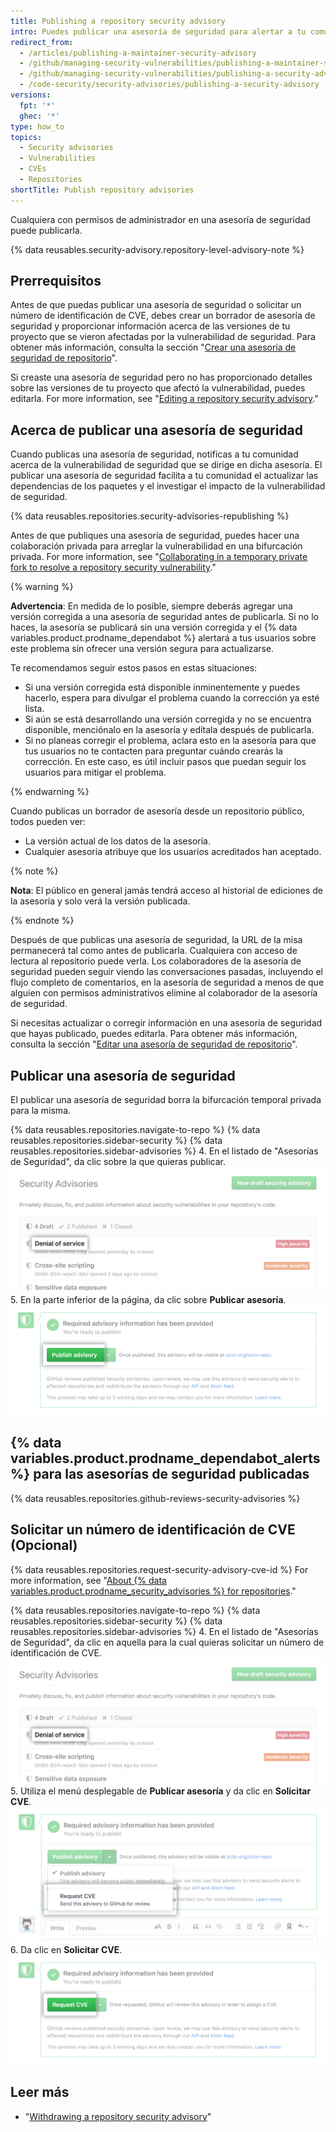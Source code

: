 ```yaml
---
title: Publishing a repository security advisory
intro: Puedes publicar una asesoría de seguridad para alertar a tu comunidad sobre la vulnerabilidad de seguridad en tu proyecto.
redirect_from:
  - /articles/publishing-a-maintainer-security-advisory
  - /github/managing-security-vulnerabilities/publishing-a-maintainer-security-advisory
  - /github/managing-security-vulnerabilities/publishing-a-security-advisory
  - /code-security/security-advisories/publishing-a-security-advisory
versions:
  fpt: '*'
  ghec: '*'
type: how_to
topics:
  - Security advisories
  - Vulnerabilities
  - CVEs
  - Repositories
shortTitle: Publish repository advisories
---
```


<!--Marketing-LINK: From /features/security/software-supply-chain page "Publishing a security advisory".-->

Cualquiera con permisos de administrador en una asesoría de seguridad puede publicarla.

{% data reusables.security-advisory.repository-level-advisory-note %}

## Prerrequisitos

Antes de que puedas publicar una asesoría de seguridad o solicitar un número de identificación de CVE, debes crear un borrador de asesoría de seguridad y proporcionar información acerca de las versiones de tu proyecto que se vieron afectadas por la vulnerabilidad de seguridad. Para obtener más información, consulta la sección "[Crear una asesoría de seguridad de repositorio](/code-security/repository-security-advisories/creating-a-repository-security-advisory)".

Si creaste una asesoría de seguridad pero no has proporcionado detalles sobre las versiones de tu proyecto que afectó la vulnerabilidad, puedes editarla. For more information, see "[Editing a repository security advisory](/code-security/repository-security-advisories/editing-a-repository-security-advisory)."

## Acerca de publicar una asesoría de seguridad

Cuando publicas una asesoría de seguridad, notificas a tu comunidad acerca de la vulnerabilidad de seguridad que se dirige en dicha asesoría. El publicar una asesoría de seguridad facilita a tu comunidad el actualizar las dependencias de los paquetes y el investigar el impacto de la vulnerabilidad de seguridad.

{% data reusables.repositories.security-advisories-republishing %}

Antes de que publiques una asesoría de seguridad, puedes hacer una colaboración privada para arreglar la vulnerabilidad en una bifurcación privada. For more information, see "[Collaborating in a temporary private fork to resolve a repository security vulnerability](/code-security/repository-security-advisories/collaborating-in-a-temporary-private-fork-to-resolve-a-repository-security-vulnerability)."

{% warning %}

**Advertencia**: En medida de lo posible, siempre deberás agregar una versión corregida a una asesoría de seguridad antes de publicarla. Si no lo haces, la asesoría se publicará sin una versión corregida y el {% data variables.product.prodname_dependabot %} alertará a tus usuarios sobre este problema sin ofrecer una versión segura para actualizarse.

Te recomendamos seguir estos pasos en estas situaciones:

- Si una versión corregida está disponible inminentemente y puedes hacerlo, espera para divulgar el problema cuando la corrección ya esté lista.
- Si aún se está desarrollando una versión corregida y no se encuentra disponible, menciónalo en la asesoría y edítala después de publicarla.
- Si no planeas corregir el problema, aclara esto en la asesoría para que tus usuarios no te contacten para preguntar cuándo crearás la corrección. En este caso, es útil incluir pasos que puedan seguir los usuarios para mitigar el problema.

{% endwarning %}

Cuando publicas un borrador de asesoría desde un repositorio público, todos pueden ver:

- La versión actual de los datos de la asesoría.
- Cualquier asesoría atribuye que los usuarios acreditados han aceptado.

{% note %}

**Nota**: El público en general jamás tendrá acceso al historial de ediciones de la asesoría y solo verá la versión publicada.

{% endnote %}

Después de que publicas una asesoría de seguridad, la URL de la misa permanecerá tal como antes de publicarla. Cualquiera con acceso de lectura al repositorio puede verla. Los colaboradores de la asesoría de seguridad pueden seguir viendo las conversaciones pasadas, incluyendo el flujo completo de comentarios, en la asesoría de seguridad a menos de que alguien con permisos administrativos elimine al colaborador de la asesoría de seguridad.

Si necesitas actualizar o corregir información en una asesoría de seguridad que hayas publicado, puedes editarla. Para obtener más información, consulta la sección "[Editar una asesoría de seguridad de repositorio](/code-security/repository-security-advisories/editing-a-repository-security-advisory)".

## Publicar una asesoría de seguridad

El publicar una asesoría de seguridad borra la bifurcación temporal privada para la misma.

{% data reusables.repositories.navigate-to-repo %}
{% data reusables.repositories.sidebar-security %}
{% data reusables.repositories.sidebar-advisories %}
4. En el listado de "Asesorías de Seguridad", da clic sobre la que quieras publicar. ![Asesoría de seguridad en la lista](/assets/images/help/security/security-advisory-in-list.png)
5. En la parte inferior de la página, da clic sobre **Publicar asesoría**. ![Botón para publicar aviso](/assets/images/help/security/publish-advisory-button.png)

## {% data variables.product.prodname_dependabot_alerts %} para las asesorías de seguridad publicadas

{% data reusables.repositories.github-reviews-security-advisories %}

## Solicitar un número de identificación de CVE (Opcional)

{% data reusables.repositories.request-security-advisory-cve-id %} For more information, see "[About {% data variables.product.prodname_security_advisories %} for repositories](/code-security/repository-security-advisories/about-github-security-advisories-for-repositories#cve-identification-numbers)."

{% data reusables.repositories.navigate-to-repo %}
{% data reusables.repositories.sidebar-security %}
{% data reusables.repositories.sidebar-advisories %}
4. En el listado de "Asesorías de Seguridad", da clic en aquella para la cual quieras solicitar un número de identificación de CVE. ![Asesoría de seguridad en la lista](/assets/images/help/security/security-advisory-in-list.png)
5. Utiliza el menú desplegable de **Publicar asesoría** y da clic en **Solicitar CVE**. ![Solicitar un CVE en el menú desplegable](/assets/images/help/security/security-advisory-drop-down-request-cve.png)
6. Da clic en **Solicitar CVE**. ![Botón "Solicitar CVE"](/assets/images/help/security/security-advisory-request-cve-button.png)

## Leer más

- "[Withdrawing a repository security advisory](/code-security/repository-security-advisories/withdrawing-a-repository-security-advisory)"
